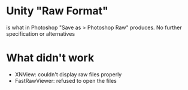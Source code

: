 # Unity "Raw Format" 

is what in Photoshop "Save as > Photoshop Raw" produces.
No further specification or alternatives 

# What didn't work

- XNView: couldn't display raw files properly
- FastRawViewer: refused to open the files
